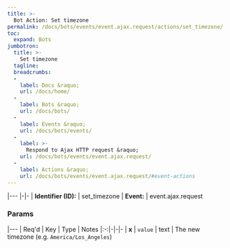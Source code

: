 ```yaml
---
title: >-
  Bot Action: Set timezone
permalink: /docs/bots/events/event.ajax.request/actions/set_timezone/
toc:
  expand: Bots
jumbotron:
  title: >-
    Set timezone
  tagline: 
  breadcrumbs:
  -
    label: Docs &raquo;
    url: /docs/home/
  -
    label: Bots &raquo;
    url: /docs/bots/
  -
    label: Events &raquo;
    url: /docs/bots/events/
  -
    label: >-
      Respond to Ajax HTTP request &raquo;
    url: /docs/bots/events/event.ajax.request/
  -
    label: Actions &raquo;
    url: /docs/bots/events/event.ajax.request/#event-actions
---
```


|---
|-|-
| **Identifier (ID):** | set_timezone
| **Event:** | event.ajax.request

### Params

|---
| Req'd | Key | Type | Notes
|:-:|-|-|-
| **x** | `value` | text | The new timezone (e.g. `America/Los_Angeles`)
